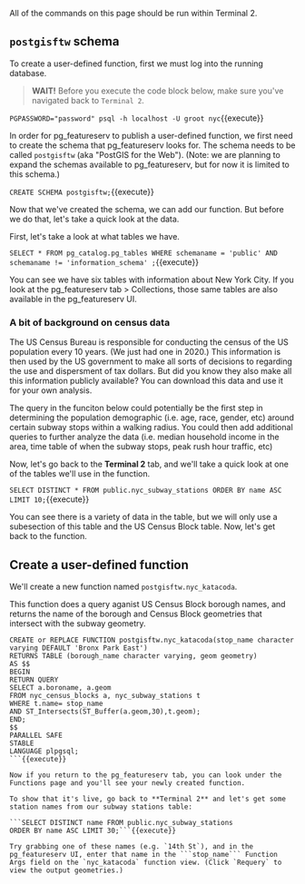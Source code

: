 All of the commands on this page should be run within Terminal 2.

## `postgisftw` schema

To create a user-defined function, first we must log into the running database.

>**WAIT!** Before you execute the code block below, make sure you've navigated back to ```Terminal 2```. 

```PGPASSWORD="password" psql -h localhost -U groot nyc```{{execute}}

In order for pg_featureserv to publish a user-defined function, we first need to create the schema that pg_featureserv looks for. The schema needs to be called ```postgisftw``` (aka "PostGIS for the Web"). (Note: we are planning to expand the schemas available to pg_featureserv, but for now it is limited to this schema.)

```CREATE SCHEMA postgisftw;```{{execute}}

Now that we've created the schema, we can add our function. But before we do that, let's take a quick look at the data. 

First, let's take a look at what tables we have.

```SELECT * FROM pg_catalog.pg_tables WHERE schemaname = 'public' AND schemaname != 'information_schema' ;```{{execute}} 

You can see we have six tables with information about New York City. If you look at the pg_featureserv tab > Collections, those same tables are also available in the pg_featureserv UI. 

### A bit of background on census data

The US Census Bureau is responsible for conducting the census of the US population every 10 years. (We just had one in 2020.) This information is then used by the US government to make all sorts of decisions to regarding the use and dispersment of tax dollars. But did you know they also make all this information publicly available? You can download this data and use it for your own analysis. 

The query in the funciton below could potentially be the first step in determining the population demographic (i.e. age, race, gender, etc) around certain subway stops within a walking radius. You could then add additional queries to further analyze the data (i.e. median household income in the area, time table of when the subway stops, peak rush hour traffic, etc)

Now, let's go back to the **Terminal 2** tab, and we'll take a quick look at one of the tables we'll use in the function.

```SELECT DISTINCT * FROM public.nyc_subway_stations ORDER BY name ASC LIMIT 10;```{{execute}}

You can see there is a variety of data in the table, but we will only use a subesection of this table and the US Census Block table. Now, let's get back to the function.

## Create a user-defined function

We'll create a new function named `postgisftw.nyc_katacoda`.

This function does a query aganist US Census Block borough names, and returns the name of the borough and Census Block geometries that intersect with the subway geometry.

```
CREATE or REPLACE FUNCTION postgisftw.nyc_katacoda(stop_name character varying DEFAULT 'Bronx Park East')
RETURNS TABLE (borough_name character varying, geom geometry)
AS $$
BEGIN
RETURN QUERY
SELECT a.boroname, a.geom 
FROM nyc_census_blocks a, nyc_subway_stations t
WHERE t.name= stop_name
AND ST_Intersects(ST_Buffer(a.geom,30),t.geom);
END;
$$
PARALLEL SAFE
STABLE
LANGUAGE plpgsql;
```{{execute}}

Now if you return to the pg_featureserv tab, you can look under the Functions page and you'll see your newly created function.

To show that it's live, go back to **Terminal 2** and let's get some station names from our subway stations table:

```SELECT DISTINCT name FROM public.nyc_subway_stations
ORDER BY name ASC LIMIT 30;```{{execute}}

Try grabbing one of these names (e.g. `14th St`), and in the pg_featureserv UI, enter that name in the ```stop_name``` Function Args field on the `nyc_katacoda` function view. (Click `Requery` to view the output geometries.)


